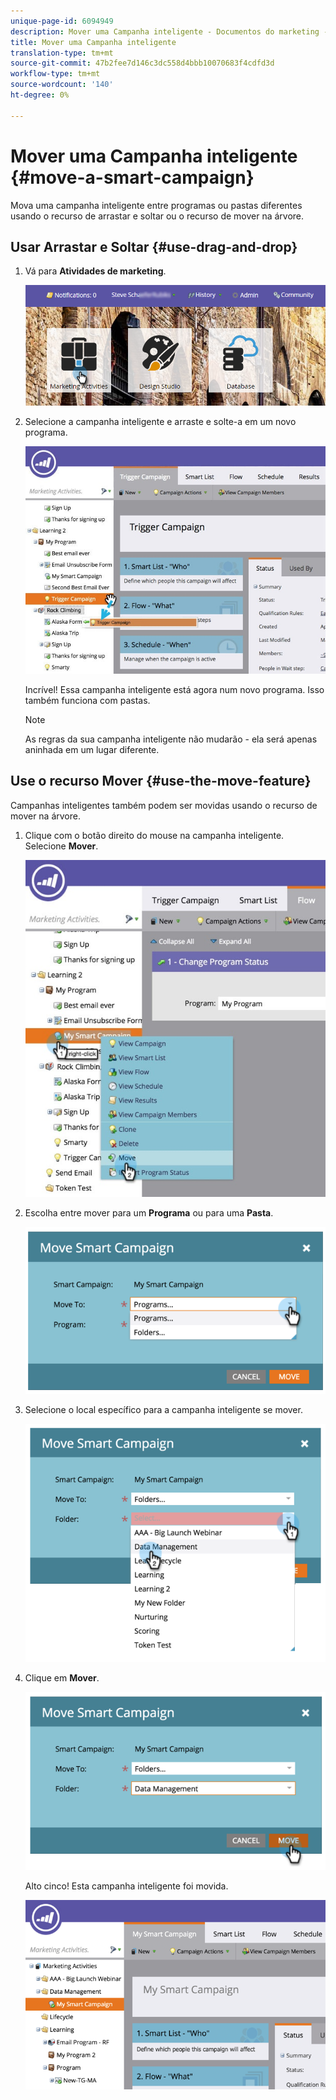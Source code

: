 ```yaml
---
unique-page-id: 6094949
description: Mover uma Campanha inteligente - Documentos do marketing - Documentação do produto
title: Mover uma Campanha inteligente
translation-type: tm+mt
source-git-commit: 47b2fee7d146c3dc558d4bbb10070683f4cdfd3d
workflow-type: tm+mt
source-wordcount: '140'
ht-degree: 0%

---
```



# Mover uma Campanha inteligente {#move-a-smart-campaign}

Mova uma campanha inteligente entre programas ou pastas diferentes usando o recurso de arrastar e soltar ou o recurso de mover na árvore.

## Usar Arrastar e Soltar {#use-drag-and-drop}

1. Vá para **Atividades de marketing**.

   ![](assets/login-marketing-activities-2.png)

1. Selecione a campanha inteligente e arraste e solte-a em um novo programa.

   ![](assets/rockclimbing-tabfix.jpg)

   Incrível! Essa campanha inteligente está agora num novo programa. Isso também funciona com pastas.

   >[!NOTE]
   >
   >As regras da sua campanha inteligente não mudarão - ela será apenas aninhada em um lugar diferente.

## Use o recurso Mover {#use-the-move-feature}

Campanhas inteligentes também podem ser movidas usando o recurso de mover na árvore.

1. Clique com o botão direito do mouse na campanha inteligente. Selecione **Mover**.

   ![](assets/rockclimbing2.jpg)

1. Escolha entre mover para um **Programa** ou para uma **Pasta**.

   ![](assets/image2015-2-25-13-3a34-3a20.png)

1. Selecione o local específico para a campanha inteligente se mover.

   ![](assets/image2015-2-25-13-3a36-3a4.png)

1. Clique em **Mover**.

   ![](assets/image2015-2-25-13-3a37-3a44.png)

   Alto cinco! Esta campanha inteligente foi movida.

   ![](assets/image2015-2-25-13-39-51-copy-281-29.png)

